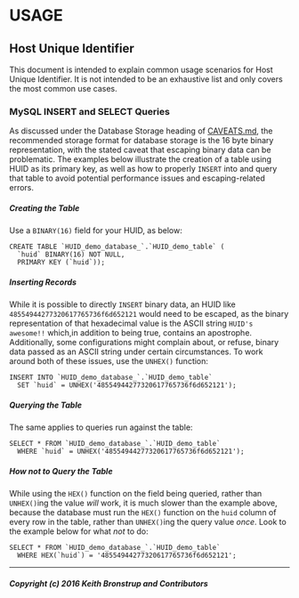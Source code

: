 # USAGE
## Host Unique Identifier

This document is intended to explain common usage scenarios for Host Unique
Identifier. It is not intended to be an exhaustive list and only covers the most
common use cases.

### MySQL INSERT and SELECT Queries

As discussed under the Database Storage heading of
[CAVEATS.md](https://github.com/KeMBro2012/HUID/blob/master/docs/CAVEATS.md),
the recommended storage format for database storage is the 16 byte binary
representation, with the stated caveat that escaping binary data can be
problematic. The examples below illustrate the creation of a table using HUID as
its primary key, as well as how to properly `INSERT` into and query that table
to avoid potential performance issues and escaping-related errors.

##### Creating the Table

Use a `BINARY(16)` field for your HUID, as below:

```
CREATE TABLE `HUID_demo_database_`.`HUID_demo_table` (
  `huid` BINARY(16) NOT NULL,
  PRIMARY KEY (`huid`));
```

##### Inserting Records

While it is possible to directly `INSERT` binary data, an HUID like
`48554944277320617765736f6d652121` would need to be escaped, as the binary
representation of that hexadecimal value is the ASCII string `HUID's awesome!!`
which,in addition to being true, contains an apostrophe. Additionally, some
configurations might complain about, or refuse, binary data passed as an ASCII
string under certain circumstances. To work around both of these issues, use the
`UNHEX()` function:

```
INSERT INTO `HUID_demo_database_`.`HUID_demo_table`
  SET `huid` = UNHEX('48554944277320617765736f6d652121');
```

##### Querying the Table

The same applies to queries run against the table:

```
SELECT * FROM `HUID_demo_database_`.`HUID_demo_table`
  WHERE `huid` = UNHEX('48554944277320617765736f6d652121');
```

##### How _not_ to Query the Table

While using the `HEX()` function on the field being queried, rather than
`UNHEX()`ing the value _will_ work, it is much slower than the example above,
because the database must run the `HEX()` function on the `huid` column of every
row in the table, rather than `UNHEX()`ing the query value _once_. Look to the
example below for what _not_ to do:

```
SELECT * FROM `HUID_demo_database_`.`HUID_demo_table`
  WHERE HEX(`huid`) = '48554944277320617765736f6d652121';
```

-----
##### Copyright (c) 2016 Keith Bronstrup and Contributors
